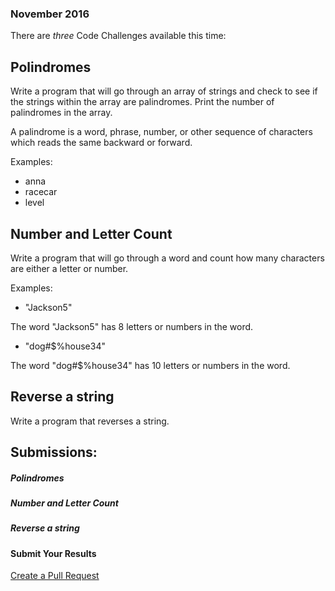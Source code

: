 ### November 2016

There are *three* Code Challenges available this time:

## Polindromes

Write a program that will go through an array of strings and check to see if the strings within 
the array are palindromes. Print the number of palindromes in the array. 

A palindrome is a word, phrase, number, or other sequence of characters which reads the same backward or forward.

Examples:
  * anna
  * racecar
  * level
  
## Number and Letter Count

Write a program that will go through a word and count how many characters are either a letter or number.

Examples: 

* "Jackson5"

The word "Jackson5" has 8 letters or numbers in the word.

* "dog#$%house34"

The word "dog#$%house34" has 10 letters or numbers in the word.

## Reverse a string

Write a program that reverses a string.


## Submissions:

##### Polindromes

##### Number and Letter Count

##### Reverse a string

#### Submit Your Results
[Create a Pull Request](https://github.com/AICSC/Coding-Challenges/new/master/2016/11-04/)
